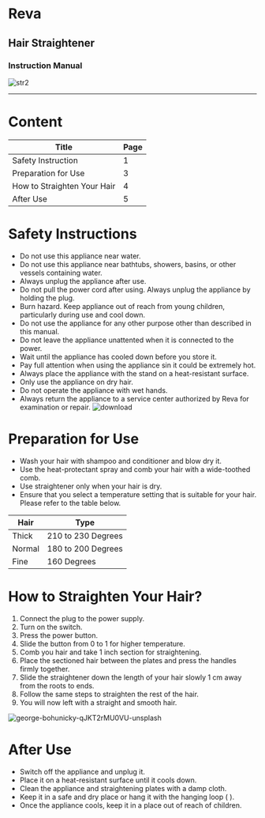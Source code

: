 # Reva

## Hair Straightener
### Instruction Manual


![str2](https://github.com/Anushantony1996/Class-Task/assets/138283153/40830ac1-c87b-4596-bcec-f4f5be27fd69)

-------------------------------------------------------------------------------------------------------

# Content
| Title | Page |
| ----- | ---- |
| Safety Instruction | 1 |
| Preparation for Use | 3 |
| How to Straighten Your Hair | 4 |
| After Use | 5 |

# Safety Instructions

- Do not use this appliance near water.
- Do not use this appliance near bathtubs, showers, basins, or other vessels containing water.
- Always unplug the appliance after use.
- Do not pull the power cord after using. Always unplug the appliance by holding the plug.
- Burn hazard. Keep appliance out of reach from young children, particularly during use and cool down.
- Do not use the appliance for any other purpose other than described in this manual. 
- Do not leave the appliance unattented when it is connected to the power.
- Wait until the appliance has cooled down before you store it. 
- Pay full attention when using the appliance sin it could be extremely hot.
- Always place the appliance with the stand on a heat-resistant surface.
- Only use the appliance on dry hair.
- Do not operate the appliance with wet hands.
- Always return the appliance to a service center authorized by Reva for examination or repair.
![download](https://github.com/Anushantony1996/Class-Task/assets/138283153/8c8654c3-2628-4880-b4e3-0a5b100f31ff)

# Preparation for Use

- Wash your hair with shampoo and conditioner and blow dry it.
- Use the heat-protectant spray and comb your hair with a wide-toothed comb.
- Use straightener only when your hair is dry. 
- Ensure that you select a temperature setting that is suitable for your hair. Please refer to the table below.

| Hair | Type |
| ---- | ---- |
| Thick | 210 to 230 Degrees |
| Normal | 180 to 200 Degrees |
| Fine | 160 Degrees |

# How to Straighten Your Hair?

1. Connect the plug to the power supply.
2. Turn on the switch.
3. Press the power button.
4. Slide the button from 0 to 1 for higher temperature.
5. Comb you hair and take 1 inch section for straightening.
6. Place the sectioned hair between the plates and press the handles firmly together. 
7. Slide the straightener down the length of your hair slowly 1 cm away from the roots to ends.
8. Follow the same steps to straighten the rest of the hair.
9. You will now left with a straight and smooth hair.

![george-bohunicky-qJKT2rMU0VU-unsplash](https://github.com/Anushantony1996/Class-Task/assets/138283153/7eb5f871-b9a5-4df9-b6e1-b8ae87102d6c)

# After Use
* Switch off the appliance and unplug it.
* Place it on a heat-resistant surface until it cools down.
* Clean the appliance and straightening plates with a damp cloth.
* Keep it in a safe and dry place or hang it with the hanging loop (     ). 
* Once the appliance cools, keep it in a place out of reach of children.
